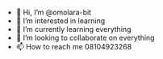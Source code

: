 - 👋 Hi, I’m @omolara-bit
- 👀 I’m interested in learning
- 🌱 I’m currently learning everything
- 💞️ I’m looking to collaborate on everything
- 📫 How to reach me 08104923268

<!---
omolara-bit/omolara-bit is a ✨ special ✨ repository because its `README.md` (this file) appears on your GitHub profile.
You can click the Preview link to take a look at your changes.
--->
